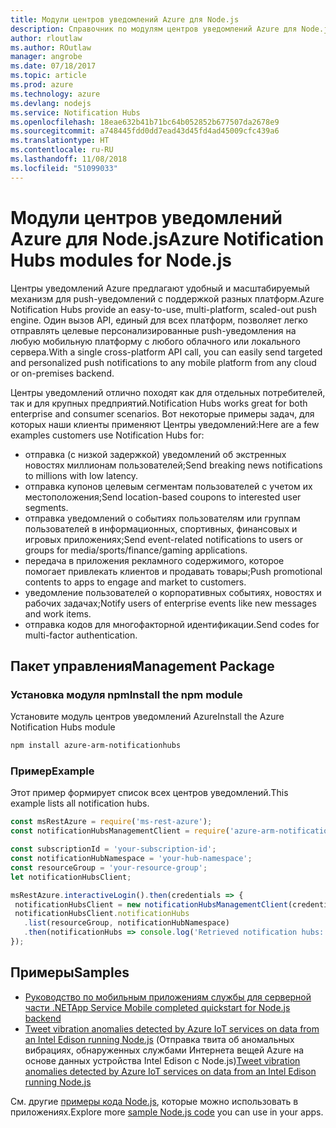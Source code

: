 ```yaml
---
title: Модули центров уведомлений Azure для Node.js
description: Справочник по модулям центров уведомлений Azure для Node.js
author: rloutlaw
ms.author: ROutlaw
manager: angrobe
ms.date: 07/18/2017
ms.topic: article
ms.prod: azure
ms.technology: azure
ms.devlang: nodejs
ms.service: Notification Hubs
ms.openlocfilehash: 18eae632b41b71bc64b052852b677507da2678e9
ms.sourcegitcommit: a748445fdd0dd7ead43d45fd4ad45009cfc439a6
ms.translationtype: HT
ms.contentlocale: ru-RU
ms.lasthandoff: 11/08/2018
ms.locfileid: "51099033"
---
```

# <a name="azure-notification-hubs-modules-for-nodejs"></a><span data-ttu-id="f7bc2-103">Модули центров уведомлений Azure для Node.js</span><span class="sxs-lookup"><span data-stu-id="f7bc2-103">Azure Notification Hubs modules for Node.js</span></span>

<span data-ttu-id="f7bc2-104">Центры уведомлений Azure предлагают удобный и масштабируемый механизм для push-уведомлений с поддержкой разных платформ.</span><span class="sxs-lookup"><span data-stu-id="f7bc2-104">Azure Notification Hubs provide an easy-to-use, multi-platform, scaled-out push engine.</span></span> <span data-ttu-id="f7bc2-105">Один вызов API, единый для всех платформ, позволяет легко отправлять целевые персонализированные push-уведомления на любую мобильную платформу с любого облачного или локального сервера.</span><span class="sxs-lookup"><span data-stu-id="f7bc2-105">With a single cross-platform API call, you can easily send targeted and personalized push notifications to any mobile platform from any cloud or on-premises backend.</span></span>

<span data-ttu-id="f7bc2-106">Центры уведомлений отлично походят как для отдельных потребителей, так и для крупных предприятий.</span><span class="sxs-lookup"><span data-stu-id="f7bc2-106">Notification Hubs works great for both enterprise and consumer scenarios.</span></span> <span data-ttu-id="f7bc2-107">Вот некоторые примеры задач, для которых наши клиенты применяют Центры уведомлений:</span><span class="sxs-lookup"><span data-stu-id="f7bc2-107">Here are a few examples customers use Notification Hubs for:</span></span>
- <span data-ttu-id="f7bc2-108">отправка (с низкой задержкой) уведомлений об экстренных новостях миллионам пользователей;</span><span class="sxs-lookup"><span data-stu-id="f7bc2-108">Send breaking news notifications to millions with low latency.</span></span>
- <span data-ttu-id="f7bc2-109">отправка купонов целевым сегментам пользователей с учетом их местоположения;</span><span class="sxs-lookup"><span data-stu-id="f7bc2-109">Send location-based coupons to interested user segments.</span></span>
- <span data-ttu-id="f7bc2-110">отправка уведомлений о событиях пользователям или группам пользователей в информационных, спортивных, финансовых и игровых приложениях;</span><span class="sxs-lookup"><span data-stu-id="f7bc2-110">Send event-related notifications to users or groups for media/sports/finance/gaming applications.</span></span>
- <span data-ttu-id="f7bc2-111">передача в приложения рекламного содержимого, которое помогает привлекать клиентов и продавать товары;</span><span class="sxs-lookup"><span data-stu-id="f7bc2-111">Push promotional contents to apps to engage and market to customers.</span></span>
- <span data-ttu-id="f7bc2-112">уведомление пользователей о корпоративных событиях, новостях и рабочих задачах;</span><span class="sxs-lookup"><span data-stu-id="f7bc2-112">Notify users of enterprise events like new messages and work items.</span></span>
- <span data-ttu-id="f7bc2-113">отправка кодов для многофакторной идентификации.</span><span class="sxs-lookup"><span data-stu-id="f7bc2-113">Send codes for multi-factor authentication.</span></span>

## <a name="management-package"></a><span data-ttu-id="f7bc2-114">Пакет управления</span><span class="sxs-lookup"><span data-stu-id="f7bc2-114">Management Package</span></span>

### <a name="install-the-npm-module"></a><span data-ttu-id="f7bc2-115">Установка модуля npm</span><span class="sxs-lookup"><span data-stu-id="f7bc2-115">Install the npm module</span></span>

<span data-ttu-id="f7bc2-116">Установите модуль центров уведомлений Azure</span><span class="sxs-lookup"><span data-stu-id="f7bc2-116">Install the Azure Notification Hubs module</span></span> 

```bash
npm install azure-arm-notificationhubs
```

### <a name="example"></a><span data-ttu-id="f7bc2-117">Пример</span><span class="sxs-lookup"><span data-stu-id="f7bc2-117">Example</span></span>

<span data-ttu-id="f7bc2-118">Этот пример формирует список всех центров уведомлений.</span><span class="sxs-lookup"><span data-stu-id="f7bc2-118">This example lists all notification hubs.</span></span>

 ```javascript
const msRestAzure = require('ms-rest-azure');
const notificationHubsManagementClient = require('azure-arm-notificationhubs');

const subscriptionId = 'your-subscription-id';
const notificationHubNamespace = 'your-hub-namespace';
const resourceGroup = 'your-resource-group';
let notificationHubsClient;

msRestAzure.interactiveLogin().then(credentials => {
  notificationHubsClient = new notificationHubsManagementClient(credentials, subscriptionId);
  notificationHubsClient.notificationHubs
    .list(resourceGroup, notificationHubNamespace)
    .then(notificationHubs => console.log('Retrieved notification hubs: ', notificationHubs));
});
```

## <a name="samples"></a><span data-ttu-id="f7bc2-119">Примеры</span><span class="sxs-lookup"><span data-stu-id="f7bc2-119">Samples</span></span>

* [<span data-ttu-id="f7bc2-120">Руководство по мобильным приложениям службы для серверной части .NET</span><span class="sxs-lookup"><span data-stu-id="f7bc2-120">App Service Mobile completed quickstart for Node.js backend</span></span>](https://azure.microsoft.com/resources/samples/app-service-mobile-nodejs-backend-quickstart/)
* <span data-ttu-id="f7bc2-121">[Tweet vibration anomalies detected by Azure IoT services on data from an Intel Edison running Node.js](https://azure.microsoft.com/resources/samples/iot-hub-nodejs-intel-edison-vibration-anomaly-detection/) (Отправка твита об аномальных вибрациях, обнаруженных службами Интернета вещей Azure на основе данных устройства Intel Edison с Node.js)</span><span class="sxs-lookup"><span data-stu-id="f7bc2-121">[Tweet vibration anomalies detected by Azure IoT services on data from an Intel Edison running Node.js](https://azure.microsoft.com/resources/samples/iot-hub-nodejs-intel-edison-vibration-anomaly-detection/)</span></span>

<span data-ttu-id="f7bc2-122">См. другие [примеры кода Node.js](https://azure.microsoft.com/resources/samples/?platform=nodejs), которые можно использовать в приложениях.</span><span class="sxs-lookup"><span data-stu-id="f7bc2-122">Explore more [sample Node.js code](https://azure.microsoft.com/resources/samples/?platform=nodejs) you can use in your apps.</span></span>
